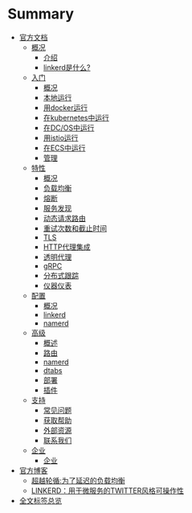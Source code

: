 # Summary

* [官方文档](doc/index.md)
	* [概况]()
		* [介绍](doc/overview/index.md)
        * [linkerd是什么?](doc/overview/what-is-linkerd.md)
    * [入门]()
        * [概况](doc/getting-started/index.md)
        * [本地运行](doc/getting-started/locally.md)
        * [用docker运行](doc/getting-started/docker.md)
        * [在kubernetes中运行](doc/getting-started/k8s.md)
        * [在DC/OS中运行](doc/getting-started/dcos.md)
        * [用istio运行](doc/getting-started/istio.md)
        * [在ECS中运行](doc/getting-started/ecs.md)
        * [管理](doc/getting-started/admin.md)
    * [特性]()
        * [概况](doc/features/index.md)
        * [负载均衡](doc/features/load-balancing.md)
        * [熔断](doc/features/circuit-breaking.md)
        * [服务发现](doc/features/service-discovery.md)
        * [动态请求路由](doc/features/routing.md)
        * [重试次数和截止时间](doc/features/retries-deadlines.md)
        * [TLS](doc/features/tls.md)
        * [HTTP代理集成](doc/features/http-proxy.md)
        * [透明代理](doc/features/transparent-proxying.md)
        * [gRPC](doc/features/grpc.md)
        * [分布式跟踪](doc/features/distributed-tracing-and-instrumentation.md)
        * [仪器仪表](doc/features/instrumentation.md)
    * [配置]()
    	* [概况](doc/configuration/index.md)
    	* [linkerd](https://linkerd.io/config/latest/linkerd)
    	* [namerd](https://linkerd.io/config/latest/namerd)
    * [高级]()
        * [概述](doc/advanced/index.md)
        * [路由](doc/advanced/routing.md)
        * [namerd](doc/advanced/namerd.md)
        * [dtabs](doc/advanced/dtabs.md)
        * [部署](doc/advanced/deployment.md)
        * [插件](doc/advanced/plugins.md)
    * [支持]()
        * [常见问题](doc/support/faq.md)
        * [获取帮助](doc/support/help.md)
        * [外部资源](doc/support/external-resources.md)
        * [联系我们](doc/support/contact.md)
    * [企业]()
    	* [企业](doc/enterprise/index.md)
* [官方博客](blog/index.md)
	* [超越轮循:为了延迟的负载均衡](blog/beyond-round-robin-load-balancing-for-latency.md)
    * [LINKERD：用于微服务的TWITTER风格可操作性](blog/linkerd-twitter-style-operability-for-microservices.md)
* [全文标签总览](tags.md)


